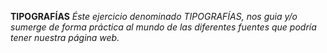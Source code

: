 **TIPOGRAFÍAS**
*Éste ejercicio denominado TIPOGRAFÍAS, nos guia y/o sumerge de forma práctica al mundo de las diferentes fuentes que podría tener nuestra página web.*
